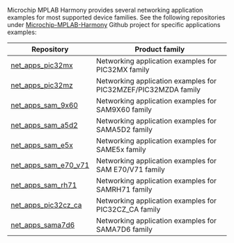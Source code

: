 Microchip MPLAB Harmony provides several networking application examples for most supported device families. See the following repositories under [Microchip-MPLAB-Harmony](https://github.com/Microchip-MPLAB-Harmony) Github project for specific applications examples:

| Repository | Product family |
| ---------- | -------------- |
| [net_apps_pic32mx](https://github.com/Microchip-MPLAB-Harmony/net_apps_pic32mx) | Networking application examples for PIC32MX family |
| [net_apps_pic32mz](https://github.com/Microchip-MPLAB-Harmony/net_apps_pic32mz) | Networking application examples for PIC32MZEF/PIC32MZDA family |
| [net_apps_sam_9x60](https://github.com/Microchip-MPLAB-Harmony/net_apps_sam_9x60) | Networking application examples for SAM9X60 family |
| [net_apps_sam_a5d2](https://github.com/Microchip-MPLAB-Harmony/net_apps_sam_a5d2) | Networking application examples for SAMA5D2 family |
| [net_apps_sam_e5x](https://github.com/Microchip-MPLAB-Harmony/net_apps_sam_e5x) | Networking application examples for SAME5x family|
| [net_apps_sam_e70_v71](https://github.com/Microchip-MPLAB-Harmony/net_apps_sam_e70_v71) | Networking application examples for SAM E70/V71 family |
| [net_apps_sam_rh71](https://github.com/Microchip-MPLAB-Harmony/net_apps_sam_rh71) | Networking application examples for SAMRH71 family |
| [net_apps_pic32cz_ca](https://github.com/Microchip-MPLAB-Harmony/net_apps_pic32cz_ca) | Networking application examples for PIC32CZ_CA family |
| [net_apps_sama7d6](https://github.com/Microchip-MPLAB-Harmony/net_apps_sama7d6) | Networking application examples for SAMA7D6 family |
